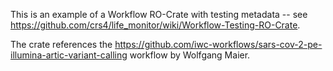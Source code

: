 This is an example of a Workflow RO-Crate with testing metadata -- see https://github.com/crs4/life_monitor/wiki/Workflow-Testing-RO-Crate.

The crate references the https://github.com/iwc-workflows/sars-cov-2-pe-illumina-artic-variant-calling workflow by Wolfgang Maier.
